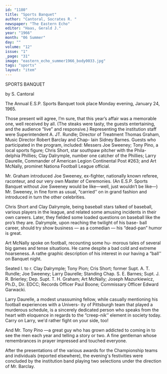 ```yaml
---
id: "1180"
title: "Sports Banquet"
author: "Cantoral, Socrates R. "
newspaper: "The Eastern Echo"
editor: "Haas, Gerald J."
year: "1966"
month: "06 Summer"
day: ""
volume: "12"
issue: "1"
_page: "31"
image: "eastern_echo_summer1966_body0033.jpg"
tags: "sports"
layout: "item"
---
```

SPORTS BANQUET

by S. Cantoral

The Annual E.S.P. Sports Banquet took place Monday
evening, January 24, 1965.

Those present will agree, I’m sure, that this year’s
affair was a memorable one, well received by all. (The
steaks were tasty, the guests entertaining, and the audience
“live” and responsive.) Representing the institution staff
were Superintendent A. JT. Rundle; Director of Treatment
Thomas Graham, Music Director Robert Barclay and Chap-
lain Sidney Barnes. Guests who participated in the program,
included: Messers Joe Sweeney; Tony Pino, a local sports
figure; Chris Short, star southpaw pitcher with the Phila-
delphia Phillies; Clay Dalrymple, number one catcher of the
Phillies; Larry Daurelle, Commander of American Legion
Continental Post #263; and Art McNally, prominet Nationa
Football League official.

Mr. Graham introduced Joe Sweeney, ex-fighter,
nationally known referee, raconteur, and our very own
Master of Ceremonies. (An E.S.P. Sports Banquet without
Joe Sweeney would be like—well, just wouldn’t be like—)
Mr. Sweeney, in fine form as usual, “carried’’ on in grand
fashion and introduced in turn the other celebrities.

Chris Short and Clay Dalrymple, being baseball stars
talked of baseball, various players in the league, and
related some amusing incidents in their own careers. Later,
they fielded some loaded questions on baseball like the pro’s
they are. Dalrymple, upon reaching the twilight of his base-
ball career, should try show business — as a comedian — his
“dead-pan” humor is great.

Art McNally spoke on football, recounting some hu-
morous tales of several big games and tense situations. He
came despite a bad cold and extreme hoarseness. A rathe
graphic description of his interest in our having a “ball’’ on
Banquet night.

Seated l. to r. Clay Dalrymple; Tony Pion; Cris Short; former
Supt. A. T. Rundle; Joe Sweeney; Larry Daurelle; Standing Chap.
S. E. Barnes; Supt. J. R. Brierley; Dep. Supt. T. H. Graham; Art
McNally; Joseph Mazurkiewicz, Ph.D., Dir. EDCC; Records Officer
Paul Boone; Commissary Officer Edward Garwacki.

Larry Daurelle, a modest unassuming fellow, while
casually mentioning his football experiences with a Univers-
ity of Pittsburgh team that played a murderous schedule, is a
sincerely dedicated person who speaks from the heart with
eloquence in regards to the “creep-nik’’ element in society
today. Carry on Larry, we'd rather fight on your side, too!

And Mr. Tony Pino —a great guy who has grown
addicted to coming in to see the men each year and telling
a story or two. A fine gentleman whose remembrances
in prayer impressed and touched everyone.

After the presentations of the various awards for the
Championship teams and individuals (reported elsewhere),
the evening's festivities were concluded by the institution
band playing two selections under the direction of Mr.
Barclay.
